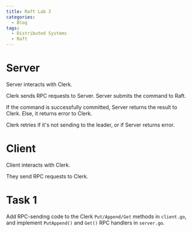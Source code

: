 ```yaml
---
title: Raft Lab 3
categories:
  - Blog
tags:
  - Distributed Systems
  - Raft
---
```


# Server

Server interacts with Clerk.

Clerk sends RPC requests to Server. Server submits the command to Raft. 

If the command is successfully committed, Server returns the result to Clerk. Else, it returns error to Clerk.

Clerk retries if it's not sending to the leader, or if Server returns error.

# Client

Client interacts with Clerk.

They send RPC requests to Clerk.

# Task 1

Add RPC-sending code to the Clerk `Put/Append/Get` methods in `client.go`, and implement `PutAppend()` and `Get()` RPC handlers in `server.go`.



